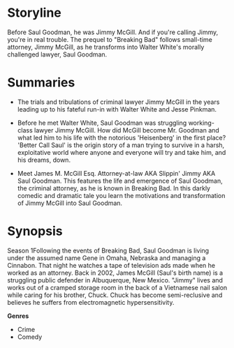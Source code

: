 # Storyline

Before Saul Goodman, he was Jimmy McGill. And if you're calling Jimmy, you're in real trouble. The prequel to "Breaking Bad" follows small-time attorney, Jimmy McGill, as he transforms into Walter White's morally challenged lawyer, Saul Goodman.

# Summaries

- The trials and tribulations of criminal lawyer Jimmy McGill in the years leading up to his fateful run-in with Walter White and Jesse Pinkman.

- Before he met Walter White, Saul Goodman was struggling working-class lawyer Jimmy McGill. How did McGill become Mr. Goodman and what led him to his life with the notorious 'Heisenberg' in the first place? 'Better Call Saul' is the origin story of a man trying to survive in a harsh, exploitative world where anyone and everyone will try and take him, and his dreams, down.

- Meet James M. McGill Esq. Attorney-at-law AKA Slippin' Jimmy AKA Saul Goodman. This features the life and emergence of Saul Goodman, the criminal attorney, as he is known in Breaking Bad. In this darkly comedic and dramatic tale you learn the motivations and transformation of Jimmy McGill into Saul Goodman.

# Synopsis

Season 1Following the events of Breaking Bad, Saul Goodman is living under the assumed name Gene in Omaha, Nebraska and managing a Cinnabon. That night he watches a tape of television ads made when he worked as an attorney. Back in 2002, James McGill (Saul's birth name) is a struggling public defender in Albuquerque, New Mexico. "Jimmy" lives and works out of a cramped storage room in the back of a Vietnamese nail salon while caring for his brother, Chuck. Chuck has become semi-reclusive and believes he suffers from electromagnetic hypersensitivity.

**Genres**

- Crime
- Comedy
